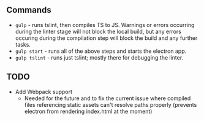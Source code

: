 ## Commands

* ```gulp``` - runs tslint, then compiles TS to JS. Warnings or errors occurring during the linter stage will not block the local build, but any errors occuring during the compilation step will block the build and any further tasks.
* ```gulp start``` - runs all of the above steps and starts the electron app.
* ```gulp tslint``` - runs just tslint; mostly there for debugging the linter.

## TODO
* Add Webpack support
    + Needed for the future and to fix the current issue where compiled files referencing static assets can't resolve paths properly (prevents electron from rendering index.html at the moment)